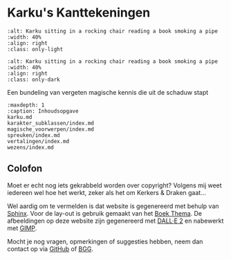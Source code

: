 # Karku's Kanttekeningen

```{image} _images/karku-4c-alpha-light.png
:alt: Karku sitting in a rocking chair reading a book smoking a pipe
:width: 40%
:align: right
:class: only-light
```

```{image} _images/karku-4c-alpha-dark.png
:alt: Karku sitting in a rocking chair reading a book smoking a pipe
:width: 40%
:align: right
:class: only-dark
```

Een bundeling van vergeten magische kennis die uit de schaduw stapt

```{toctree}
:maxdepth: 1
:caption: Inhoudsopgave
karku.md
karakter_subklassen/index.md
magische_voorwerpen/index.md
spreuken/index.md
vertalingen/index.md
wezens/index.md
```

## Colofon

Moet er echt nog iets gekrabbeld worden over copyright?
Volgens mij weet iedereen wel hoe het werkt, zeker als het om Kerkers & Draken gaat...

Wel aardig om te vermelden is dat website is gegenereerd met behulp van [Sphinx](https://www.sphinx-doc.org/).
Voor de lay-out is gebruik gemaakt van het [Boek Thema](https://sphinx-book-theme.readthedocs.io/).
De afbeeldingen op deze website zijn gegenereerd met [DALL·E 2](https://openai.com/dall-e-2/) en nabewerkt met [GIMP](https://www.gimp.org/).

Mocht je nog vragen, opmerkingen of suggesties hebben,
neem dan contact op via [GitHub](https://github.com/carlovo/karku) of [BGG](https://boardgamegeek.com/user/Carlu).
